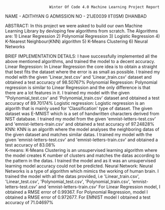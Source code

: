                         Winter Of Code 4.0 Machine Learning Project Report
NAME - ADITHYAN G
ADMISSION NO - 21JE0039
IIT(ISM) DHANBAD

ABSTRACT:
        In this project we were asked to build our own Machine Learning Library by devloping few algorithms from scratch. The Algorithms are:
        1) Linear Regression
        2) Polynomial Regression
        3) Logistic Regression
        4) K-Nearest Neighbour(KNN) algorithm
        5) K-Means Clustering
        6) Neural Networks

BRIEF IMPLEMENTATION DETAILS:
       I have successfully implemented all the above mentioned algorithms, and trained the model to a decent accuracy.
Linear Regression:
                In Linear Regression the core idea is to obtain a straight that best fits the dataset where the error is as small as possible. I trained my model with the given 'Linear_test.csv' and 'Linear_train.csv' dataset and obtained a test accuracy of 98.50767%
Polynomial Regression:
                Polynomial regression is similar to Linear Regression and the only difference is that there are a lot features in it. I trained my model with the given "Polynomial_test.csv' and 'Polynomial_train.csv' dataset and obtained a test accuracy of 89.70174%
Logistic regression:
               Logistic regression is an algorith that is mainly used for 'Classification' type of dataset. The given dataset was E-MNIST which is a set of handwritten characters derived from NIST database. I trained my model from the given 'emnist-letters-test.csv' and 'emnist-letters-train.csv' and obtained a test accuracy of 97.24828%
KNN:
               KNN is an algorith where the model analyses the neighboring datas of the given dataset and matches similar datas. I trained my model with the given 'emnist-letters-test.csv' and 'emnist-letters-train.csv' and obtained a test accuracy of 83.08%             
K-means:
               K-Means Clustering is an unsupervised learning algorithm where the model creates K number of clusters and matches the datas according to the pattern in the datas. I trained the model and as it was an unsupervised learning model accuracy could not be predicted.
Neural Network:
              Neural Networks is a type of algorithm which mimics the working of human brain. I trained the model with all the datas provided, i.e 'Linear_train.csv', 'Linear_test.csv', 'Polynomial_test.csv', 'Polynomial_train.csv', 'emnist-letters-test.csv' and 'emnist-letters-train.csv' For Linear Regression model, I obtained a RMSE error of 0.99367. For Polynomial Regression, model I obtained a RMSE error of 0.972677. For EMNIST model I obtained a test accuracy of 71.04697%
              
